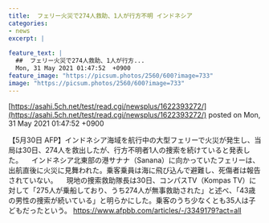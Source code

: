 ```yaml
---
title:  フェリー火災で274人救助、1人が行方不明 インドネシア  
categories:
- news
excerpt: |
  
feature_text: |
  ##  フェリー火災で274人救助、1人が行方...
  Mon, 31 May 2021 01:47:52  +0900
feature_image: "https://picsum.photos/2560/600?image=733"
image: "https://picsum.photos/2560/600?image=733"
---
```


[https://asahi.5ch.net/test/read.cgi/newsplus/1622393272/](https://asahi.5ch.net/test/read.cgi/newsplus/1622393272/)
posted on Mon, 31 May 2021 01:47:52  +0900

<!--more-->

【5月30日 AFP】インドネシア海域を航行中の大型フェリーで火災が発生し、当局は30日、274人を救出したが、行方不明者1人の捜索を続けていると発表した。 　インドネシア北東部の港サナナ（Sanana）に向かっていたフェリーは、出航直後に火災に見舞われた。乗客乗員は海に飛び込んで避難し、死傷者は報告されていない。 　現地の捜索救助隊長は30日、コンパスTV（Kompas TV）に対して「275人が乗船しており、うち274人が無事救助された」と述べ、「43歳の男性の捜索が続いている」と明らかにした。乗客のうち少なくとも35人は子どもだったという。 https://www.afpbb.com/articles/-/3349179?act=all
